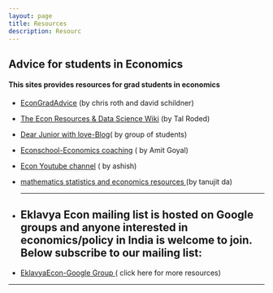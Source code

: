 ```yaml
---
layout: page
title: Resources
description: Resourc
---
```


## **Advice for students in Economics**

#### This sites provides resources for grad students in economics
* <a href="https://sites.google.com/view/econgradadvice/">EconGradAdvice</a> (by chris roth and david schildner)
* <a href="https://www.visualizecuriosity.com/econ-wiki">The Econ Resources & Data Science Wiki</a> (by Tal Roded)
* <a href="http://eureka-wow.blogspot.com">Dear Junior with love-Blog</a>( by group of students)
* <a href="https://www.econschool.in">Econschool-Economics coaching</a> ( by Amit Goyal)
* <a href="https://www.youtube.com/@HoneyofKnowledge"> Econ Youtube channel</a> ( by ashish)
* <a href=" https://www.ctanujit.org/lecture-notes.html"> mathematics statistics and economics resources </a> (by tanujit da)

  ---

* ## **Eklavya Econ mailing list is hosted on Google groups and anyone interested in economics/policy in India is welcome to join. Below  subscribe to our mailing list:**

* <a href="https://groups.google.com/u/1/g/eklavya-econ">EklavyaEcon-Google Group </a> ( click here for more resources)

---




  

